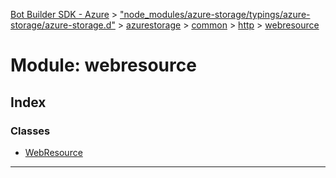 [Bot Builder SDK - Azure](../README.md) > ["node_modules/azure-storage/typings/azure-storage/azure-storage.d"](../modules/_node_modules_azure_storage_typings_azure_storage_azure_storage_d_.md) > [azurestorage](../modules/_node_modules_azure_storage_typings_azure_storage_azure_storage_d_.azurestorage.md) > [common](../modules/_node_modules_azure_storage_typings_azure_storage_azure_storage_d_.azurestorage.common.md) > [http](../modules/_node_modules_azure_storage_typings_azure_storage_azure_storage_d_.azurestorage.common.http.md) > [webresource](../modules/_node_modules_azure_storage_typings_azure_storage_azure_storage_d_.azurestorage.common.http.webresource.md)



# Module: webresource

## Index

### Classes

* [WebResource](../classes/_node_modules_azure_storage_typings_azure_storage_azure_storage_d_.azurestorage.common.http.webresource.webresource.md)



---
